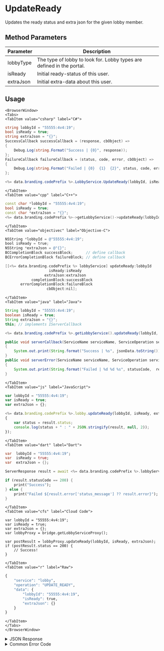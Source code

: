 # UpdateReady

Updates the ready status and extra json for the given lobby member.



<PartialServop service_name="lobby" operation_name="UPDATE_READY" />

## Method Parameters
Parameter | Description
--------- | -----------
lobbyType | The type of lobby to look for. Lobby types are defined in the portal.
isReady | Initial ready-status of this user.
extraJson | Initial extra-data about this user.

## Usage

```mdx-code-block
<BrowserWindow>
<Tabs>
<TabItem value="csharp" label="C#">
```

```csharp
string lobbyId = "55555:4v4:19";
bool isReady = true;
string extraJson = "{}";
SuccessCallback successCallback = (response, cbObject) =>
{
    Debug.Log(string.Format("Success | {0}", response));
};
FailureCallback failureCallback = (status, code, error, cbObject) =>
{
    Debug.Log(string.Format("Failed | {0}  {1}  {2}", status, code, error));
};

<%= data.branding.codePrefix %>.LobbyService.UpdateReady(lobbyId, isReady, extraJson, successCallback, failureCallback);
```

```mdx-code-block
</TabItem>
<TabItem value="cpp" label="C++">
```

```cpp
const char *lobbyId = "55555:4v4:19";
bool isReady = true;
const char *extraJson = "{}";
<%= data.branding.codePrefix %>->getLobbyService()->updateReady(lobbyId, isReady, extraJson, this);
```

```mdx-code-block
</TabItem>
<TabItem value="objectivec" label="Objective-C">
```

```objectivec
NSString *lobbyId = @"55555:4v4:19";
bool isReady = true;
NSString *extraJson = @"{}";
BCCompletionBlock successBlock;      // define callback
BCErrorCompletionBlock failureBlock; // define callback

[[<%= data.branding.codePrefix %> lobbyService] updateReady:lobbyId
                    isReady:isReady
                  extraJson:extraJson
            completionBlock:successBlock
       errorCompletionBlock:failureBlock
                   cbObject:nil];
```

```mdx-code-block
</TabItem>
<TabItem value="java" label="Java">
```

```java
String lobbyId = "55555:4v4:19";
boolean isReady = true;
String extraJson = "{}";
this; // implements IServerCallback

<%= data.branding.codePrefix %>.getLobbyService().updateReady(lobbyId, isReady, extraJson, this);

public void serverCallback(ServiceName serviceName, ServiceOperation serviceOperation, JSONObject jsonData)
{
    System.out.print(String.format("Success | %s", jsonData.toString()));
}
public void serverError(ServiceName serviceName, ServiceOperation serviceOperation, int statusCode, int reasonCode, String jsonError)
{
    System.out.print(String.format("Failed | %d %d %s", statusCode,  reasonCode, jsonError.toString()));
}
```

```mdx-code-block
</TabItem>
<TabItem value="js" label="JavaScript">
```

```javascript
var lobbyId = "55555:4v4:19";
var isReady = true;
var extraJson = {};

<%= data.branding.codePrefix %>.lobby.updateReady(lobbyId, isReady, extraJson, result =>
{
	var status = result.status;
	console.log(status + " : " + JSON.stringify(result, null, 2));
});
```

```mdx-code-block
</TabItem>
<TabItem value="dart" label="Dart">
```

```dart
var  lobbyId = "55555:4v4:19";
var  isReady = true;
var  extraJson = {};

ServerResponse result = await <%= data.branding.codePrefix %>.lobbyService.updateReady(lobbyId:lobbyId, isReady:isReady, extraJson:extraJson);

if (result.statusCode == 200) {
    print("Success");
} else {
    print("Failed ${result.error['status_message'] ?? result.error}");
}
```

```mdx-code-block
</TabItem>
<TabItem value="cfs" label="Cloud Code">
```

```cfscript
var lobbyId = "55555:4v4:19";
var isReady = true;
var extraJson = {};
var lobbyProxy = bridge.getLobbyServiceProxy();

var postResult = lobbyProxy.updateReady(lobbyId, isReady, extraJson);
if (postResult.status == 200) {
    // Success!
}
```

```mdx-code-block
</TabItem>
<TabItem value="r" label="Raw">
```

```r
{
	"service": "lobby",
	"operation": "UPDATE_READY",
	"data": {
		"lobbyId": "55555:4v4:19",
		"isReady": true,
		"extraJson": {}
	}
}
```

```mdx-code-block
</TabItem>
</Tabs>
</BrowserWindow>
```

<details>
<summary>JSON Response</summary>

```json
{
    "status": 200,
    "data": {}
}
```
</details>

<details>
<summary>Common Error Code</summary>

### Status Codes
Code | Name | Description
---- | ---- | -----------
40601 | RTT_NOT_ENABLED | RTT must be enabled for this feature

</details>


